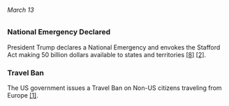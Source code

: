  ###### March 13 
 
 ### National Emergency Declared
 
 President Trump declares a National Emergency and envokes the Stafford Act making 50 billion dollars available to states and territories [[8]](https://www.nytimes.com/article/coronavirus-timeline.html) [[2]](https://www.usatoday.com/in-depth/news/nation/2020/04/21/coronavirus-updates-how-covid-19-unfolded-u-s-timeline/2990956001/). 
 
 
### Travel Ban

The US government issues a Travel Ban on Non-US citizens traveling from Europe [[1]](https://www.ajmc.com/view/a-timeline-of-covid19-developments-in-2020). 
